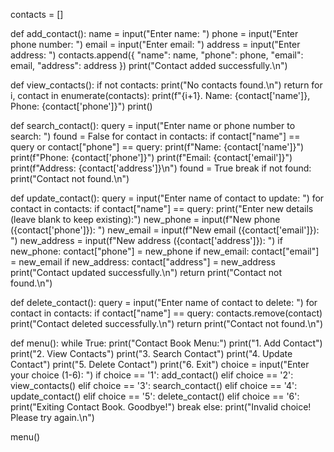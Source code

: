 contacts = []

def add_contact():
    name = input("Enter name: ")
    phone = input("Enter phone number: ")
    email = input("Enter email: ")
    address = input("Enter address: ")
    contacts.append({
        "name": name,
        "phone": phone,
        "email": email,
        "address": address
    })
    print("Contact added successfully.\n")

def view_contacts():
    if not contacts:
        print("No contacts found.\n")
        return
    for i, contact in enumerate(contacts):
        print(f"{i+1}. Name: {contact['name']}, Phone: {contact['phone']}")
    print()

def search_contact():
    query = input("Enter name or phone number to search: ")
    found = False
    for contact in contacts:
        if contact["name"] == query or contact["phone"] == query:
            print(f"Name: {contact['name']}")
            print(f"Phone: {contact['phone']}")
            print(f"Email: {contact['email']}")
            print(f"Address: {contact['address']}\n")
            found = True
            break
    if not found:
        print("Contact not found.\n")

def update_contact():
    query = input("Enter name of contact to update: ")
    for contact in contacts:
        if contact["name"] == query:
            print("Enter new details (leave blank to keep existing):")
            new_phone = input(f"New phone ({contact['phone']}): ")
            new_email = input(f"New email ({contact['email']}): ")
            new_address = input(f"New address ({contact['address']}): ")
            if new_phone:
                contact["phone"] = new_phone
            if new_email:
                contact["email"] = new_email
            if new_address:
                contact["address"] = new_address
            print("Contact updated successfully.\n")
            return
    print("Contact not found.\n")

def delete_contact():
    query = input("Enter name of contact to delete: ")
    for contact in contacts:
        if contact["name"] == query:
            contacts.remove(contact)
            print("Contact deleted successfully.\n")
            return
    print("Contact not found.\n")

def menu():
    while True:
        print("Contact Book Menu:")
        print("1. Add Contact")
        print("2. View Contacts")
        print("3. Search Contact")
        print("4. Update Contact")
        print("5. Delete Contact")
        print("6. Exit")
        choice = input("Enter your choice (1-6): ")
        if choice == '1':
            add_contact()
        elif choice == '2':
            view_contacts()
        elif choice == '3':
            search_contact()
        elif choice == '4':
            update_contact()
        elif choice == '5':
            delete_contact()
        elif choice == '6':
            print("Exiting Contact Book. Goodbye!")
            break
        else:
            print("Invalid choice! Please try again.\n")

menu()
